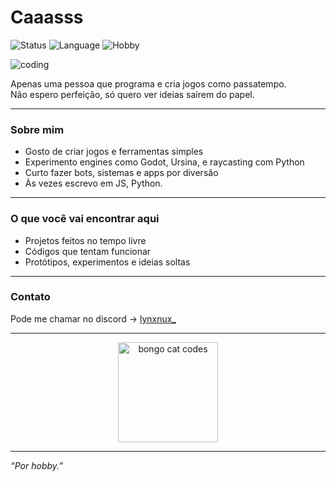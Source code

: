 # Caaasss

![Status](https://img.shields.io/badge/status-active-brightgreen)
![Language](https://img.shields.io/badge/language-Python-blue)
![Hobby](https://img.shields.io/badge/hobby-gaming-purple)

![coding](https://media.tenor.com/qP2ZEM3QBC8AAAAC/coding.gif)

Apenas uma pessoa que programa e cria jogos como passatempo.  
Não espero perfeição, só quero ver ideias saírem do papel.

---

### Sobre mim

- Gosto de criar jogos e ferramentas simples  
- Experimento engines como Godot, Ursina, e raycasting com Python  
- Curto fazer bots, sistemas e apps por diversão  
- Às vezes escrevo em JS, Python.

---

### O que você vai encontrar aqui

- Projetos feitos no tempo livre  
- Códigos que tentam funcionar  
- Protótipos, experimentos e ideias soltas

---

### Contato

Pode me chamar no discord -> [lynxnux_](https://discordapp.com/users/lynxnux_)

---

<p align="center">
  <img src="https://media.tenor.com/0AVK0KD0towAAAAC/bongo-cat-codes.gif" width="160" alt="bongo cat codes">
</p>

---

*“Por hobby.”*
